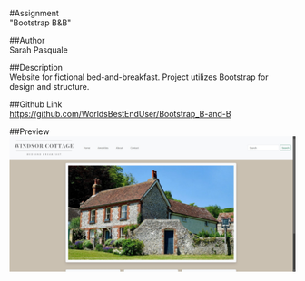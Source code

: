 #Assignment  
"Bootstrap B&B"

##Author  
Sarah Pasquale

##Description  
Website for fictional bed-and-breakfast. Project utilizes Bootstrap for design and structure.

##Github Link  
https://github.com/WorldsBestEndUser/Bootstrap_B-and-B

##Preview
![Screenshot of homepage](https://github.com/WorldsBestEndUser/Bootstrap_B-and-B/blob/master/images/preview.jpg)